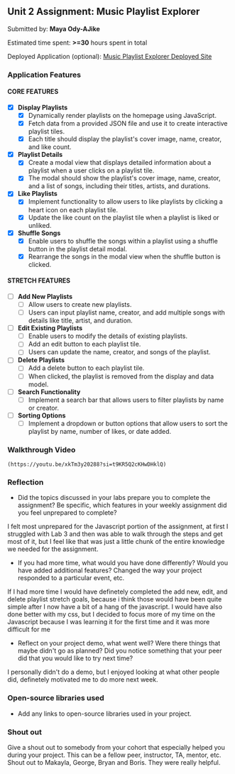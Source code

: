 ## Unit 2 Assignment: Music Playlist Explorer

Submitted by: **Maya Ody-AJike**

Estimated time spent: **>=30** hours spent in total

Deployed Application (optional): [Music Playlist Explorer Deployed Site](ADD_LINK_HERE)

### Application Features

#### CORE FEATURES

- [x] **Display Playlists**
  - [x] Dynamically render playlists on the homepage using JavaScript.
  - [x] Fetch data from a provided JSON file and use it to create interactive playlist tiles.
  - [x] Each title should display the playlist's cover image, name, creator, and like count.

- [x] **Playlist Details**
  - [x] Create a modal view that displays detailed information about a playlist when a user clicks on a playlist tile.
  - [x] The modal should show the playlist's cover image, name, creator, and a list of songs, including their titles, artists, and durations.

- [x] **Like Playlists**
  - [x] Implement functionality to allow users to like playlists by clicking a heart icon on each playlist tile.
  - [x] Update the like count on the playlist tile when a playlist is liked or unliked.

- [x] **Shuffle Songs**
  - [x] Enable users to shuffle the songs within a playlist using a shuffle button in the playlist detail modal.
  - [x] Rearrange the songs in the modal view when the shuffle button is clicked.

#### STRETCH FEATURES

- [ ] **Add New Playlists**
  - [ ] Allow users to create new playlists.
  - [ ] Users can input playlist name, creator, and add multiple songs with details like title, artist, and duration.

- [ ] **Edit Existing Playlists**
  - [ ] Enable users to modify the details of existing playlists.
  - [ ] Add an edit button to each playlist tile.
  - [ ] Users can update the name, creator, and songs of the playlist.

- [ ] **Delete Playlists**
  - [ ] Add a delete button to each playlist tile.
  - [ ] When clicked, the playlist is removed from the display and data model.

- [ ] **Search Functionality**
  - [ ] Implement a search bar that allows users to filter playlists by name or creator.

- [ ] **Sorting Options**
  - [ ] Implement a dropdown or button options that allow users to sort the playlist by name, number of likes, or date added.

### Walkthrough Video

`(https://youtu.be/xkTm3y20288?si=t9KR5Q2cKHwDHklQ)`

### Reflection

* Did the topics discussed in your labs prepare you to complete the assignment? Be specific, which features in your weekly assignment did you feel unprepared to complete?

I felt most unprepared for the Javascript portion of the assignment, at first I struggled with Lab 3 and then was able to walk through the steps and get most of it,  but I feel like that was just a little chunk of the entire knowledge we needed for the assignment. 

* If you had more time, what would you have done differently? Would you have added additional features? Changed the way your project responded to a particular event, etc.
  
If I had more time I would have definetely completed the add new, edit, and delete playlist stretch goals, because i think those would have been quite simple after I now have a bit of a hang of the javascript. I would have also done better with my css, but I decided to focus more of my time on the Javascript because I was learning it for the first time and it was more difficult for me 

* Reflect on your project demo, what went well? Were there things that maybe didn't go as planned? Did you notice something that your peer did that you would like to try next time?

I personally didn't do a demo, but I enjoyed looking at what other people did, definetely motivated me to do more next week.

### Open-source libraries used

- Add any links to open-source libraries used in your project.

### Shout out

Give a shout out to somebody from your cohort that especially helped you during your project. This can be a fellow peer, instructor, TA, mentor, etc.
Shout out to Makayla, George, Bryan and Boris. They were really helpful. 
